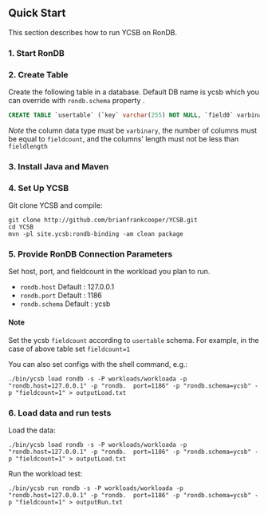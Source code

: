 <!--
Copyright (c) 2014 - 2021 YCSB contributors. All rights reserved.

Licensed under the Apache License, Version 2.0 (the "License"); you
may not use this file except in compliance with the License. You
may obtain a copy of the License at

http://www.apache.org/licenses/LICENSE-2.0

Unless required by applicable law or agreed to in writing, software
distributed under the License is distributed on an "AS IS" BASIS,
WITHOUT WARRANTIES OR CONDITIONS OF ANY KIND, either express or
implied. See the License for the specific language governing
permissions and limitations under the License. See accompanying
LICENSE file.
-->

## Quick Start

This section describes how to run YCSB on RonDB. 

### 1. Start RonDB

### 2. Create Table

Create the following table in a database. Default DB name is ycsb which you can override with 
`rondb.schema` property  .

```sql
CREATE TABLE `usertable` (`key` varchar(255) NOT NULL, `field0` varbinary(4096) DEFAULT NULL,  PRIMARY KEY (`key`)) 
```

*Note* the column data type must be `varbinary`, the number of columns must be equal to `fieldcount`, and the columns' length must not be less than `fieldlength`

### 3. Install Java and Maven


### 4. Set Up YCSB

Git clone YCSB and compile:

    git clone http://github.com/brianfrankcooper/YCSB.git
    cd YCSB
    mvn -pl site.ycsb:rondb-binding -am clean package

### 5. Provide RonDB Connection Parameters
    
Set host, port, and fieldcount in the workload you plan to run. 

- `rondb.host`  Default : 127.0.0.1
- `rondb.port`  Default : 1186
- `rondb.schema`  Default : ycsb 

#### Note
Set the ycsb `fieldcount` according to `usertable` schema. For example, in the case of above table set `fieldcount=1`

You can also set configs with the shell command, e.g.:

    ./bin/ycsb load rondb -s -P workloads/workloada -p "rondb.host=127.0.0.1" -p "rondb.  port=1186" -p "rondb.schema=ycsb" -p "fieldcount=1" > outputLoad.txt

### 6. Load data and run tests

Load the data:

    ./bin/ycsb load rondb -s -P workloads/workloada -p "rondb.host=127.0.0.1" -p "rondb.  port=1186" -p "rondb.schema=ycsb" -p "fieldcount=1" > outputLoad.txt

Run the workload test:

    ./bin/ycsb run rondb -s -P workloads/workloada -p "rondb.host=127.0.0.1" -p "rondb.  port=1186" -p "rondb.schema=ycsb" -p "fieldcount=1" > outputRun.txt

